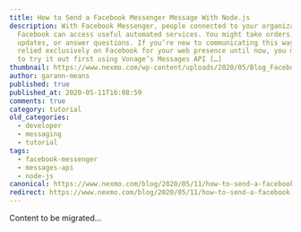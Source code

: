 ```yaml
---
title: How to Send a Facebook Messenger Message With Node.js
description: With Facebook Messenger, people connected to your organization on
  Facebook can access useful automated services. You might take orders, provide
  updates, or answer questions. If you’re new to communicating this way or have
  relied exclusively on Facebook for your web presence until now, you might want
  to try it out first using Vonage’s Messages API […]
thumbnail: https://www.nexmo.com/wp-content/uploads/2020/05/Blog_Facebook-Messenger_Node-js_1200x600.png
author: garann-means
published: true
published_at: 2020-05-11T16:08:59
comments: true
category: tutorial
old_categories:
  - developer
  - messaging
  - tutorial
tags:
  - facebook-messenger
  - messages-api
  - node-js
canonical: https://www.nexmo.com/blog/2020/05/11/how-to-send-a-facebook-messenger-message-with-node-js
redirect: https://www.nexmo.com/blog/2020/05/11/how-to-send-a-facebook-messenger-message-with-node-js
---
```

Content to be migrated...